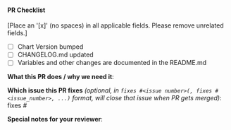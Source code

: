 #### PR Checklist
[Place an '[x]' (no spaces) in all applicable fields. Please remove unrelated fields.]
- [ ] Chart Version bumped
- [ ] CHANGELOG.md updated
- [ ] Variables and other changes are documented in the README.md

<!--
Thank you for contributing to EventStore.Charts. Before you submit this PR we'd like to
make sure you are aware of our technical requirements and best practices:

* https://github.com/helm/charts/blob/master/CONTRIBUTING.md#technical-requirements
* https://github.com/helm/helm/tree/master/docs/chart_best_practices

For a quick overview across what we will look at reviewing your PR, please read
our review guidelines:

* https://github.com/helm/charts/blob/master/REVIEW_GUIDELINES.md

Following our best practices right from the start will accelerate the review process and
help get your PR merged quicker.

When updates to your PR are requested, please add new commits and do not squash the
history. This will make it easier to identify new changes. The PR will be squashed
anyways when it is merged. Thanks.

For fast feedback, please @-mention maintainers that are listed in the Chart.yaml file.

Please make sure you test your changes before you push them. Once pushed,
Codefresh will run across your changes, lint and then install the chart.
Please check the results. We would like these checks to pass before we
even continue reviewing your changes.
-->

**What this PR does / why we need it**:


**Which issue this PR fixes** *(optional, in `fixes #<issue number>(, fixes #<issue_number>, ...)` format, will close that issue when PR gets merged)*: fixes #


**Special notes for your reviewer**:


